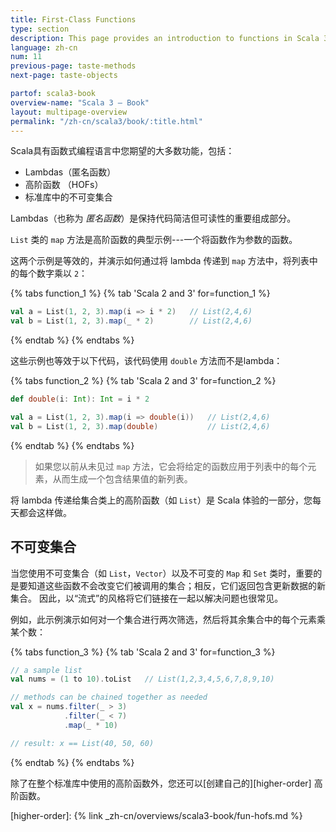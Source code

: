 ```yaml
---
title: First-Class Functions
type: section
description: This page provides an introduction to functions in Scala 3.
language: zh-cn
num: 11
previous-page: taste-methods
next-page: taste-objects

partof: scala3-book
overview-name: "Scala 3 — Book"
layout: multipage-overview
permalink: "/zh-cn/scala3/book/:title.html"
---
```



Scala具有函数式编程语言中您期望的大多数功能，包括：

- Lambdas（匿名函数）
- 高阶函数 （HOFs）
- 标准库中的不可变集合

Lambdas（也称为 _匿名函数_）是保持代码简洁但可读性的重要组成部分。

`List` 类的 `map` 方法是高阶函数的典型示例---一个将函数作为参数的函数。

这两个示例是等效的，并演示如何通过将 lambda 传递到 `map` 方法中，将列表中的每个数字乘以 `2`：


{% tabs function_1 %}
{% tab 'Scala 2 and 3' for=function_1 %}

```scala
val a = List(1, 2, 3).map(i => i * 2)   // List(2,4,6)
val b = List(1, 2, 3).map(_ * 2)        // List(2,4,6)
```

{% endtab %}
{% endtabs %}

这些示例也等效于以下代码，该代码使用 `double` 方法而不是lambda：

{% tabs function_2 %}
{% tab 'Scala 2 and 3' for=function_2 %}

```scala
def double(i: Int): Int = i * 2

val a = List(1, 2, 3).map(i => double(i))   // List(2,4,6)
val b = List(1, 2, 3).map(double)           // List(2,4,6)
```

{% endtab %}
{% endtabs %}

> 如果您以前从未见过 `map` 方法，它会将给定的函数应用于列表中的每个元素，从而生成一个包含结果值的新列表。

将 lambda 传递给集合类上的高阶函数（如 `List`）是 Scala 体验的一部分，您每天都会这样做。

## 不可变集合

当您使用不可变集合（如 `List`，`Vector`）以及不可变的 `Map` 和 `Set` 类时，重要的是要知道这些函数不会改变它们被调用的集合；相反，它们返回包含更新数据的新集合。
因此，以“流式”的风格将它们链接在一起以解决问题也很常见。

例如，此示例演示如何对一个集合进行两次筛选，然后将其余集合中的每个元素乘某个数：

{% tabs function_3 %}
{% tab 'Scala 2 and 3' for=function_3 %}

```scala
// a sample list
val nums = (1 to 10).toList   // List(1,2,3,4,5,6,7,8,9,10)

// methods can be chained together as needed
val x = nums.filter(_ > 3)
            .filter(_ < 7)
            .map(_ * 10)

// result: x == List(40, 50, 60)
```

{% endtab %}
{% endtabs %}

除了在整个标准库中使用的高阶函数外，您还可以[创建自己的][higher-order] 高阶函数。

[higher-order]: {% link _zh-cn/overviews/scala3-book/fun-hofs.md %}
